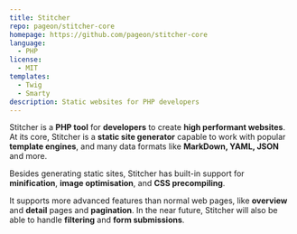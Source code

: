 ```yaml
---
title: Stitcher
repo: pageon/stitcher-core
homepage: https://github.com/pageon/stitcher-core
language:
  - PHP
license:
  - MIT
templates:
  - Twig
  - Smarty
description: Static websites for PHP developers
---
```


Stitcher is a **PHP tool** for **developers** to create **high performant websites**. At its core, Stitcher is a 
**static site generator** capable to work with popular **template engines**, and many data formats like 
**MarkDown, YAML, JSON** and more. 

Besides generating static sites, Stitcher has built-in support for **minification**, **image optimisation**, 
and **CSS precompiling**.

It supports more advanced features than normal web pages, like **overview** and **detail** pages and **pagination**. 
In the near future, Stitcher will also be able to handle **filtering** and **form submissions**.
